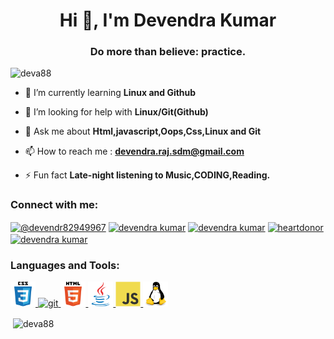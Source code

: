 <h1 align="center">Hi 👋, I'm Devendra Kumar</h1>
<h3 align="center">Do more than believe: practice.</h3>

<p align="left"> <img src="https://komarev.com/ghpvc/?username=deva88&label=Profile%20views&color=0e75b6&style=flat" alt="deva88" /> </p>

- 🌱 I’m currently learning **Linux and Github**

- 🤝 I’m looking for help with **Linux/Git(Github)**

- 💬 Ask me about **Html,javascript,Oops,Css,Linux and Git**

- 📫 How to reach me : **devendra.raj.sdm@gmail.com**

- ⚡ Fun fact **Late-night listening to Music,CODING,Reading.**

<h3 align="left">Connect with me:</h3>
<p align="left">
<a href="https://twitter.com/@devendr82949967" target="blank"><img align="center" src="https://cdn.jsdelivr.net/npm/simple-icons@3.0.1/icons/twitter.svg" alt="@devendr82949967" height="30" width="40" /></a>
<a href="https://linkedin.com/in/devendra kumar" target="blank"><img align="center" src="https://cdn.jsdelivr.net/npm/simple-icons@3.0.1/icons/linkedin.svg" alt="devendra kumar" height="30" width="40" /></a>
<a href="https://fb.com/devendra kumar" target="blank"><img align="center" src="https://cdn.jsdelivr.net/npm/simple-icons@3.0.1/icons/facebook.svg" alt="devendra kumar" height="30" width="40" /></a>
<a href="https://instagram.com/heartdonor" target="blank"><img align="center" src="https://cdn.jsdelivr.net/npm/simple-icons@3.0.1/icons/instagram.svg" alt="heartdonor" height="30" width="40" /></a>
<a href="https://www.youtube.com/c/devendra kumar" target="blank"><img align="center" src="https://cdn.jsdelivr.net/npm/simple-icons@3.0.1/icons/youtube.svg" alt="devendra kumar" height="30" width="40" /></a>
</p>

<h3 align="left">Languages and Tools:</h3>
<p align="left"> <a href="https://www.w3schools.com/css/" target="_blank"> <img src="https://raw.githubusercontent.com/devicons/devicon/master/icons/css3/css3-original-wordmark.svg" alt="css3" width="40" height="40"/> </a> <a href="https://git-scm.com/" target="_blank"> <img src="https://www.vectorlogo.zone/logos/git-scm/git-scm-icon.svg" alt="git" width="40" height="40"/> </a> <a href="https://www.w3.org/html/" target="_blank"> <img src="https://raw.githubusercontent.com/devicons/devicon/master/icons/html5/html5-original-wordmark.svg" alt="html5" width="40" height="40"/> </a> <a href="https://www.java.com" target="_blank"> <img src="https://raw.githubusercontent.com/devicons/devicon/master/icons/java/java-original.svg" alt="java" width="40" height="40"/> </a> <a href="https://developer.mozilla.org/en-US/docs/Web/JavaScript" target="_blank"> <img src="https://raw.githubusercontent.com/devicons/devicon/master/icons/javascript/javascript-original.svg" alt="javascript" width="40" height="40"/> </a> <a href="https://www.linux.org/" target="_blank"> <img src="https://raw.githubusercontent.com/devicons/devicon/master/icons/linux/linux-original.svg" alt="linux" width="40" height="40"/> </a> </p>

<p>&nbsp;<img align="center" src="https://github-readme-stats.vercel.app/api?username=deva88&show_icons=true&locale=en" alt="deva88" /></p>
